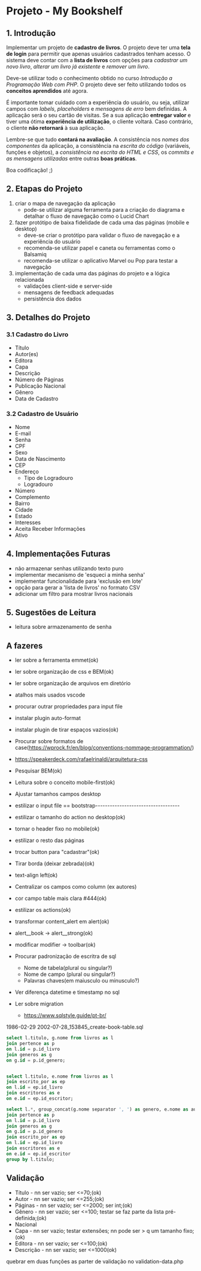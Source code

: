 # Projeto - My Bookshelf

## 1. Introdução

Implementar um projeto de **cadastro de livros**. O projeto deve ter uma **tela de login** para permitir que apenas usuários cadastrados tenham acesso. O sistema deve contar com a **lista de livros** com opções para *cadastrar um novo livro*, *alterar um livro já existente* e *remover um livro*.

Deve-se utilizar todo o conhecimento obtido no curso *Introdução a Programação Web com PHP*. O projeto deve ser feito utilizando todos os **conceitos aprendidos** até agora.

É importante tomar cuidado com a experiência do usuário, ou seja, utilizar campos com *labels*, *placeholders* e *mensagens de erro* bem definidas. A aplicação será o seu cartão de visitas. Se a sua aplicação **entregar valor** e tiver uma ótima **experiência de utilização**, o cliente voltará. Caso contrário, o cliente **não retornará** à sua aplicação.

Lembre-se que tudo **contará na avaliação**. A consistência nos *nomes dos componentes* da aplicação, a consistência na *escrita do código* (variáveis, funções e objetos), a *consistência na escrita do HTML e CSS*, os *commits e as mensagens utilizadas* entre outras **boas práticas**.

Boa codificação! ;)

## 2. Etapas do Projeto

1. criar o mapa de navegação da aplicação
   * pode-se utilizar alguma ferramenta para a criação do diagrama e detalhar o fluxo de navegação como o Lucid Chart
2. fazer protótipo de baixa fidelidade de cada uma das páginas (mobile e desktop)
    * deve-se criar o protótipo para validar o fluxo de navegação e a experiência do usuário
    * recomenda-se utilizar papel e caneta ou ferramentas como o Balsamiq
    * recomenda-se utilizar o aplicativo Marvel ou Pop para testar a navegação
3. implementação de cada uma das páginas do projeto e a lógica relacionada
   - validações client-side e server-side
   - mensagens de feedback adequadas
   - persistência dos dados

## 3. Detalhes do Projeto

### 3.1 Cadastro do Livro

* Título
* Autor(es)
* Editora
* Capa
* Descrição
* Número de Páginas
* Publicação Nacional
* Gênero
* Data de Cadastro

### 3.2 Cadastro de Usuário

* Nome
* E-mail
* Senha
* CPF
* Sexo
* Data de Nascimento
* CEP
* Endereço
  * Tipo de Logradouro
  * Logradouro
* Número
* Complemento
* Bairro
* Cidade
* Estado
* Interesses
* Aceita Receber Informações
* Ativo

## 4. Implementações Futuras

* não armazenar senhas utilizando texto puro
* implementar mecanismo de 'esqueci a minha senha'
* implementar funcionalidade para 'exclusão em lote'
* opção para gerar a 'lista de livros' no formato CSV
* adicionar um filtro para mostrar livros nacionais

## 5. Sugestões de Leitura

* leitura sobre armazenamento de senha

## A fazeres
* ler sobre a ferramenta emmet(ok)
* ler sobre organização de css e BEM(ok)
* ler sobre organização de arquivos em diretório
* atalhos mais usados vscode
* procurar outrar propriedades para input file
* instalar plugin auto-format
* instalar plugin de tirar espaços vazios(ok)
* Procurar sobre formatos de case(https://wprock.fr/en/blog/conventions-nommage-programmation/)
* https://speakerdeck.com/rafaelrinaldi/arquitetura-css
* Pesquisar BEM(ok)
* Leitura sobre o conceito mobile-first(ok)

* Ajustar tamanhos campos desktop
* estilizar o input file == bootstrap-----------------------------------
* estilizar o tamanho do action no desktop(ok)
* tornar o header fixo no mobile(ok)
* estilizar o resto das páginas

* trocar button para "cadastrar"(ok)
* Tirar borda (deixar zebrada)(ok)
* text-align left(ok)
* Centralizar os campos como column (ex autores)
* cor campo table mais clara #444(ok)
* estilizar os actions(ok)
* transformar content_alert em alert(ok)
* alert__book -> alert__strong(ok)
* modificar modifier -> toolbar(ok)

* Procurar padronização de escritra de sql
   * Nome de tabela(plural ou singular?)
   * Nome de campo (plural ou singular?)
   * Palavras chaves(em maiusculo ou minusculo?)
* Ver diferença datetime e timestamp no sql
* Ler sobre migration
  * https://www.sqlstyle.guide/pt-br/


1986-02-29
2002-07-28_153845_create-book-table.sql
```sql
select l.titulo, g.nome from livros as l
join pertence as p
on l.id = p.id_livro
join generos as g
on g.id = p.id_genero;


select l.titulo, e.nome from livros as l
join escrito_por as ep
on l.id = ep.id_livro
join escritores as e
on e.id = ep.id_escritor;

select l.*, group_concat(g.nome separator ', ') as genero, e.nome as autor from livros as l
join pertence as p
on l.id = p.id_livro
join generos as g
on g.id = p.id_genero
join escrito_por as ep
on l.id = ep.id_livro
join escritores as e
on e.id = ep.id_escritor
group by l.titulo;
```


## Validação
* Título - nn ser vazio; ser <=70;(ok)
* Autor - nn ser vazio; ser <=255;(ok)
* Páginas - nn ser vazio; ser <=2000; ser int;(ok)
* Gênero - nn ser vazio; ser <=100; testar se faz parte da lista pré-definida;(ok)
* Nacional
* Capa - nn ser vazio; testar extensões; nn pode ser > q um tamanho fixo;(ok)
* Editora - nn ser vazio; ser <=100;(ok)
* Descrição - nn ser vazio; ser <=1000(ok)

quebrar em duas funções as parter de validação no validation-data.php
